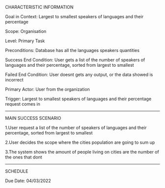 CHARACTERISTIC INFORMATION

Goal in Context: Largest to smallest speakers of languages and their percentage

Scope: Organisation

Level: Primary Task

Preconditions: Database has all the languages speakers quantities

Success End Condition: User gets a list of the number of speakers of languages and their percentage, sorted from largest to smallest

Failed End Condition: User doesnt gets any output, or the data showed is incorrect

Primary Actor: User from the organization

Trigger: Largest to smallest speakers of languages and their percentage  request comes in

----------------------------------------

MAIN SUCCESS SCENARIO

1.User request a list of the number of speakers of languages and their percentage, sorted from largest to smallest

2.User decides the scope where the cities population are going to sum up

3.The system shows the amount of people living on cities are the number of the ones that dont

---------------------------

SCHEDULE

Due Date: 04/03/2022


